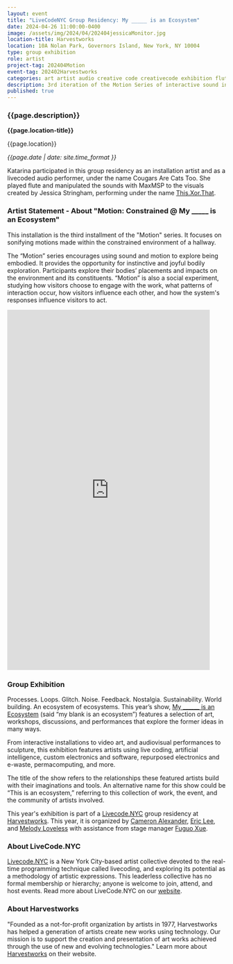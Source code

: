 ```yaml
---
layout: event
title: "LiveCodeNYC Group Residency: My _____ is an Ecosystem"
date: 2024-04-26 11:00:00-0400
image: /assets/img/2024/04/202404jessicaMonitor.jpg
location-title: Harvestworks
location: 10A Nolan Park, Governors Island, New York, NY 10004
type: group exhibition
role: artist
project-tag: 202404Motion
event-tag: 202402Harvestworks
categories: art artist audio creative code creativecode exhibition flute generative interactive installation livecode maxmsp motion sound
description: 3rd iteration of the Motion Series of interactive sound installations plus livecoded audio performance
published: true
---
```

### {{page.description}}

**{{page.location-title}}**

{{page.location}}

*{{page.date | date: site.time_format }}*

Katarina participated in this group residency as an installation artist and as a livecoded audio performer, under the name Cougars Are Cats Too. She played flute and manipulated the sounds with MaxMSP to the visuals created by Jessica Stringham, performing under the name [This.Xor.That](https://www.thisxorthat.art/). 

### Artist Statement - About "Motion: Constrained @ My _____ is an Ecosystem"
This installation is the third installment of the "Motion" series. It focuses on sonifying motions made within the constrained environment of a hallway.

The “Motion” series encourages using sound and motion to explore being embodied. It provides the opportunity for instinctive and joyful bodily exploration. Participants explore their bodies’ placements and impacts on the environment and its constituents. “Motion” is also a social experiment, studying how visitors choose to engage with the work, what patterns of interaction occur, how visitors influence each other, and how the system's responses influence visitors to act.

<iframe width="467" height="830" src="https://www.youtube.com/embed/y7qW_fih4Ts" title="Motion: Constrained Demo" frameborder="0" allow="accelerometer; autoplay; clipboard-write; encrypted-media; gyroscope; picture-in-picture; web-share" referrerpolicy="strict-origin-when-cross-origin" allowfullscreen></iframe>

### Group Exhibition
Processes. Loops. Glitch. Noise. Feedback. Nostalgia. Sustainability. World building. An ecosystem of ecosystems. This year’s show, [My ______ is an Ecosystem](https://www.harvestworks.org/livecodenyc2024-apr-26-may-5/) (said “my blank is an ecosystem”) features a selection of art, workshops, discussions, and performances that explore the former ideas in many ways.

From interactive installations to video art, and audiovisual performances to sculpture, this exhibition features artists using live coding, artificial intelligence, custom electronics and software, repurposed electronics and e-waste, permacomputing, and more.

The title of the show refers to the relationships these featured artists build with their imaginations and tools. An alternative name for this show could be “This is an ecosystem,” referring to this collection of work, the event, and the community of artists involved.

This year's exhibition is part of a [Livecode.NYC](https://livecode.nyc/) group residency at [Harvestworks](https://www.harvestworks.org/). This year, it is organized by [Cameron Alexander](https://emptyfla.sh/), [Eric Lee](https://www.instagram.com/eggsovereager/), and [Melody Loveless](https://www.melodyloveless.com/) with assistance from stage manager [Fuguo Xue](https://fuguoxue.github.io/).

### About LiveCode.NYC
[Livecode.NYC](https://livecode.nyc/) is a New York City-based artist collective devoted to the real-time programming technique called livecoding, and exploring its potential as a methodology of artistic expressions. This leaderless collective has no formal membership or hierarchy; anyone is welcome to join, attend, and host events. Read more about LiveCode.NYC on our [website]((https://livecode.nyc/)).

### About Harvestworks
"Founded as a not-for-profit organization by artists in 1977, Harvestworks has helped a generation of artists create new works using technology. Our mission is to support the creation and presentation of art works achieved through the use of new and evolving technologies."  Learn more about [Harvestworks](https://www.harvestworks.org/) on their website.
